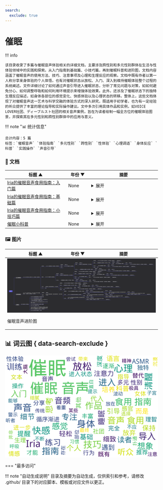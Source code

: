 ```yaml
---
search:
  exclude: true
---
```


# 催眠


!!! info

    该目录收录了多篇与催眠音声体验相关的详细文档，主要涉及跨性别和多元性别群体在生活与性体验领域中的实践和探索。从入门指南到基础篇、小技巧篇，再到催眠科普和进阶图，文档内容涵盖了催眠音声的使用方法、技巧、注意事项及心理和生理反应的观察。文档中既有作者以第一人称分享亲身体验的个人体悟，也有对催眠状态从放松、入门、深入到维持催眠体验整个过程的系统阐述。文件详细讨论了如何通过声音引导进入催眠状态，分析了常见问题与对策，如如何避免分心、如何调整呼吸和如何利用环境提示来增强体验效果。此外，还涉及了催眠状态下的独特生理反应描述，如身体各部位的感觉变化、快感体验以及心理状态的转移。整体上，这些文档体现了对催眠音声这一艺术与科学交融的体验方式的深入研究，既适用于初学者，也为有一定经验的听众提供了丰富的理论指导和实际操作建议。文中多次引用具体作品和实例，如VOICE LOVER社团、ディーブルスト社团的相关音声案例，旨在为读者绘制一幅全方位的催眠体验图景，并探索其在多元性别和跨性别群体中的应用与意义。



!!! note "📊 统计信息"

    总计内容：5 篇
    标签：`催眠音声` `体验指南` `多元性别` `跨性别` `性体验` `心理调适` `身体反应` `科普` `实践操作` `声音引导`



### 📄 文档

<table>
<thead><tr>
<th style="width: 40%" data-sortable="true" data-sort-direction="asc" data-sort-type="text">标题 ▲</th>
<th style="width: 15%" data-sortable="true" data-sort-direction="desc" data-sort-type="year">年份 ▼</th>
<th style="width: 45%">摘要</th>
</tr></thead>
<tbody>
<tr data-name="Iria的催眠音声食用指南：入门篇" data-year="None" data-date="2025-03-05">
                <td><a href="Iria的催眠音声食用指南：入门篇_page" class="md-button">Iria的催眠音声食用指南：入门篇</a></td>
                <td class="year-cell">None</td>
                <td class="description-cell"><details markdown>
                    <summary>展开</summary>
                    <div class="description">
                        本文件为一篇详细的催眠音声使用指南，标题为《Iria的催眠音声食用指南：入门篇》，作者以第一人称的口吻分享了自身对催眠音声体验过程的认识和体验。文中以一种轻松诙谐的语气展开讨论，着重介绍了催眠音声的听法、入门技巧以及可能遇到的问题与解决方案。文章首先指出很多网上的催眠攻略大多属于指示型，主要告诉听众如何操作才能进入状态，缺乏对原因和注意事项的详细解释。作者强调，催眠不仅仅依靠技巧，而是在放松心态，排除杂念、专注于声音引导的过程中自然产生的体验。文章中用“听”这一简单的字眼，作为如何进入催眠状态的总结，并以类比看电影的方式，建议听众应将催眠音声视作一场声音的故事，放下主观意识，让自己被声音缓缓引导进入状态。文中详细讨论了入门时听众常常会遇到的问题：如长时间无法进入状态、听了催眠音声却感觉不到效果，以及因为过多的想象或者过分关注细节而导致分心的问题。作者从个人经验出发，提出了循序渐进培养听觉感受的方法，建议新手先从其他ASMR音声入手，逐步培养对声音的敏感度，最终达到可以顺利进入催眠状态的目的。文章中用大量实例和作品推荐来辅助说明，如VOICE LOVER社团的『ささやき庵』系列、ディーブルスト社团的作品以及其他社团的典型作品，细致讨论了不同类型导入、强化语音指示、音效安排等细节。作者还描述了三种常见的催眠导入方式：独立导入、自然导入和综合导入，并详细说明了各自的优缺点和适用场景，帮助听众判断何种方式更适合自己的催眠体验。文本中引用了诸多细节描述，例如关于台本制作上的优劣、20-40分钟的导入部分要求以及音效不能过于突兀等细节，无不给人以启发。此外，文件还涉及到如何避免在催眠过程中做出不必要的多余行为，并通过类比学习如何提高对声音信息的接受与感知。作者不仅从理论上解释催眠音声的原理，还结合丰富的实践案例，剖析了心理状态、体力和注意力对催眠体验的影响，指出即使选择了合适的作品，个人对音声的不感兴趣也会影响体验效果。文件内容深入浅出，既有专业的技术分析，也不乏轻松幽默的语言风格，为初学者和有一定经验的听众提供了一个极具参考价值的入门指南。通过对各种催眠音声作品的推荐和详细解说，文本描绘出了一幅全面的催眠音声体验画卷，为读者提供了具体而实用的操作建议，体现了作者对声音诱导艺术的理解与热爱。
                        <br>年份：None
                        <br>收录日期：2025-03-05
                    </div>
                </details></td>
            </tr>
<tr data-name="Iria的催眠音声食用指南：基础篇" data-year="None" data-date="2025-03-05">
                <td><a href="Iria的催眠音声食用指南：基础篇_page" class="md-button">Iria的催眠音声食用指南：基础篇</a></td>
                <td class="year-cell">None</td>
                <td class="description-cell"><details markdown>
                    <summary>展开</summary>
                    <div class="description">
                        本文档为《Iria的催眠音声食用指南：基础篇》的详细内容，集中探讨如何稳定而迅速地通过催眠音声进入催眠状态，并进一步保持催眠深度达到极致快感体验。文中首先介绍了入门指导时强调的三项基本原则，即找对作品、用耳朵听、以及循序渐进地培养催眠状态和快感，着重说明催眠音声并非传统意义上的安眠音声，而更多强调精神上和身体上的体验。作者Iria以亲身体验为基础，细致描绘了催眠过程中从放松状态到深度沉浸、从意识暂时放空到感受到身体各部位快感的复杂过程，力图打破传统催眠理论，以体验为主导，强调任何人在尝试催眠前应充分放松，避免因用力思考而干扰体验。

文中详细讨论了如何通过“放松听”、“静心听”和“注意力放在音声上”这三大主线指导体验，结合实际操作方法，为听者提供了操作性的建议，例如催眠状态中的身体反应、呼吸节奏、以及内在情感波动等生理和心理特征。Iria在文中引用了自己和其他体验者在催眠过程中的感受，例如“腰部发软、身体各部位微微发麻”、“呼吸急促乃至心脏扑通扑通”，并通过某些细腻的描述突显了女体催眠带来的特殊快感体验，甚至涉及了极具争议和颠覆传统认知的感官体验，如从“感觉到G点/小豆豆/子宫的存在”到“被射入子宫的感觉”。

文本进一步阐述了催眠状态下的心境转移，提醒听者注意将注意力放在音声上，而不是去不断地思考如何放松或如何专注，强调一种‘忘掉指南’式的状态，可以更容易达到催眠深度。文中还列举了催眠前可以做的一些准备和不宜做的行为，如淋浴、拉伸等能提升状态的行为，以及避免饱腹、酒精等负面干扰因素，并用直白的语言表达了这些体验只有在实际经历之后才能完全理解。作者提醒说，催眠音声虽然能够实现近似梦境的沉浸体验，但并不应幻想其可以控制大脑，而是应被视为一种能带来精神和身体愉悦的独特疗法。

此外，指南还将内容分为多个阶段进行阐释，从导入阶段的放松和深化，到中间阶段的印象建立以及最终的解除过程，每一个阶段都附带有详尽的操作提示和心理引导。作者在文中以‘地图’的比喻说明如何选择自己最需要的部分进行阅读，并且警示那些已经习惯特定听催眠方式的用户，要谨慎对待指南中的信息以免干扰已有的体验习惯。整个文档内容丰富，风格直白而生动，既有对生理反应的细致描述，也有对心理状态变化的理论分析，是一个将催眠体验艺术与科学方法相互交融的综合指南。
                        <br>年份：None
                        <br>收录日期：2025-03-05
                    </div>
                </details></td>
            </tr>
<tr data-name="Iria的催眠音声食用指南：小技巧篇" data-year="None" data-date="2025-03-05">
                <td><a href="Iria的催眠音声食用指南：小技巧篇_page" class="md-button">Iria的催眠音声食用指南：小技巧篇</a></td>
                <td class="year-cell">None</td>
                <td class="description-cell"><details markdown>
                    <summary>展开</summary>
                    <div class="description">
                        该文档为一个名为《Iria的催眠音声食用指南：小技巧篇》的个人经验分享文档，主要讲述作者在听催眠音声过程中的体验及一系列可以增强代入感的小技巧。文档开头，作者以“大家好，我是Iria”自我介绍，提到自己名字的由来与游戏时随手取用的趣闻，并说明在使用音声后代入感显著提升，进而形成了独特的个人体验。文章内容细致地阐述了如何在听催眠音声时通过主观暗示来强化体验，例如通过更换网络昵称为音声中的女主角名称来营造代入感，在体验过程中暗示自己处于一种“目隐”的状态，使得视界被屏蔽，凭借听觉感知外界，从而放弃对图像的依赖。同时，作者还描述了一种“届不到”的技巧，即在面对音声中描述的身体接触（如亲吻和爱抚）时，通过想象物理接触稍稍错开边缘，以降低心理负担并促进催眠效果。文档中还特别提出了另一个思路：对于身体暖感的暗示，作者建议用想象体温上升来替代直接的视觉或触觉体验，强化内心的感受，进一步激发紧张状态中潜在的快感记忆。作者细腻地描述了如何将“痒”这一较为温和的感觉与“快感”进行联想，以达到逐步积累性快感的目的，指出“快感是很难想象，也不应刻意想象的暗示部分”，以此警示听众不要过分追求激烈刺激。文中虽以轻松调侃的语言展开，但也不忘提醒使用者注意适龄问题，明确提出不推荐18岁以下未成年人士尝试这类体验。文档整体风格轻松而具有个人色彩，是围绕催眠音声在性体验和情感代入中的技巧分享，既有具体操作的建议，也融入了作者自身对音声代入、感觉替代和身体暗示的深刻体会。从文中摘录的“将自己的各种网络昵称改成音声里的女主名”到“用想象小腹里或会阴处有些细细的，痒痒的感觉来替代快感”的描述，无不体现出一种探索自我与体验边界的态度，同时文档也为此类跨性别或多元性别群体中的声音治疗及体验提供了独到的见解。文章内容丰富详细，不仅包含了各项具体技巧，而且辅以情感宣泄和社群互动元素，显示出其作为生活与性体验记录的独特视角和实验性质。
                        <br>年份：None
                        <br>收录日期：2025-03-05
                    </div>
                </details></td>
            </tr>
<tr data-name="催眠小科普" data-year="None" data-date="2025-03-05">
                <td><a href="催眠小科普_page" class="md-button">催眠小科普</a></td>
                <td class="year-cell">None</td>
                <td class="description-cell"><details markdown>
                    <summary>展开</summary>
                    <div class="description">
                        这份文件是一篇关于催眠状态和催眠练习的科普文档，内容详细地阐述了催眠（Hypnosis）的概念及其与普通睡眠之间的区别。文章指出，催眠并非单纯地促进睡眠，而是在介于完全清醒和完全睡眠之间的一种状态。作者通过对比“催眠（Hypnosis）”与“催眠（Promotes sleep）”的不同，说明了在生理和心理层面上，两者所呈现的状态虽然有相似之处，但又有本质的区别。文中描述了人体在听到外界提示时，如何从沉睡中逐渐恢复清醒，以及如何在放松中保持适度的理智。文章认为，催眠状态实际上是一种介于清醒与睡眠之间的微妙状态，这种状态在现代生活中无时无刻不在被体验，譬如早晨的闹钟唤醒或是夜晚进入梦乡的过程均可以看作是催眠状态的一部分。

文档详细探讨了催眠状态的训练与练习方法，强调了耐心、平和心态和专注力的重要性。文中提到，催眠状态的深浅程度不同，初学者需要循序渐进地从简单的触发类ASMR音频入手，进而逐渐过渡到更为复杂的音频内容。作者指出，练习催眠状态不仅需要一定的生理和心理基础，而且需要学会放弃主动的逻辑思考，才能更好地进入那种近似于睡眠但却保持部分清醒意识的状态。文章中不乏对具体听音体验的描述，比如当听到音频中的触发音或舔耳音时，大脑能够自然而然地产生对应的感受，同时也提醒读者不要因为一时的走神或意念飘散而放弃训练。

文章还深入讨论了练习催眠状态过程中可能遇到的各种心态问题，譬如理智的作用和患得患失的心理障碍。作者以朴实的语言解释道，思考往往会使我们更加清醒，而过于清醒则可能阻碍进入催眠状态，因此放弃主动思考是达到催眠状态的关键。文中引用了“音频说我们累了，我们不需要思考，我现在要假装女孩子了”等生动的例子，以此来说明在催眠过程中，潜意识的顺从比清醒理智的抵抗更为重要。这种观点不仅涵盖了催眠训练的本质，也为读者提供了一种全新的观察和体验视角。

整篇文档语言流畅，尽管存在逻辑上某些不尽完美的地方，但整体上为读者呈现了一种关于如何通过音频训练来实现状态转换的系统介绍。文章在讲解催眠状态的同时，也涉及了听音训练中可能遇到的心理波动、注意力分散以及如何通过专注和耐心来克服这些问题。作者鼓励读者在练习过程中保持平和心态，不追求一步登天，而是通过不断重复和反复体验来逐渐掌握进入深层催眠状态的方法。文件内容不仅适合作为催眠入门的科普资料，也为那些在心理调整和专注力培养方面有需要的人提供了实践指导和心灵慰藉。
                        <br>年份：None
                        <br>收录日期：2025-03-05
                    </div>
                </details></td>
            </tr>
</tbody>
</table>


### 🖼️ 图片

<table>
<thead><tr>
<th style="width: 40%" data-sortable="true" data-sort-direction="asc" data-sort-type="text">标题 ▲</th>
<th style="width: 15%" data-sortable="true" data-sort-direction="desc" data-sort-type="year">年份 ▼</th>
<th style="width: 45%">摘要</th>
</tr></thead>
<tbody>
<tr class="image-row">
                <td colspan="3">
                    <div class="image-item">
                        <img src="催眠音声进阶图.png" alt="催眠音声进阶图" />
                        <p>催眠音声进阶图</p>
                    </div>
                </td>
            </tr>
</tbody>
</table>


## 📊 词云图 { data-search-exclude }

![词云图](abstracts_wordcloud.png)


<script>
const sortFunctions = {
    year: (a, b, direction) => {
        a = a === '未知' ? '0000' : a;
        b = b === '未知' ? '0000' : b;
        return direction === 'desc' ? b.localeCompare(a) : a.localeCompare(b);
    },
    count: (a, b, direction) => {
        const aNum = parseInt(a.match(/\d+/)?.[0] || '0');
        const bNum = parseInt(b.match(/\d+/)?.[0] || '0');
        return direction === 'desc' ? bNum - aNum : aNum - bNum;
    },
    text: (a, b, direction) => {
        return direction === 'desc' 
            ? b.localeCompare(a, 'zh-CN') 
            : a.localeCompare(b, 'zh-CN');
    }
};

document.addEventListener('DOMContentLoaded', function() {
    document.querySelectorAll('th[data-sortable="true"]').forEach(th => {
        th.style.cursor = 'pointer';
        th.addEventListener('click', () => sortTable(th));
        
        if (th.getAttribute('data-sort-direction')) {
            sortTable(th, true);
        }
    });
});

function sortTable(th, isInitial = false) {
    const table = th.closest('table');
    const tbody = table.querySelector('tbody');
    const colIndex = Array.from(th.parentNode.children).indexOf(th);
    
    // Store original rows with their sort values
    const rowsWithValues = Array.from(tbody.querySelectorAll('tr')).map(row => ({
        element: row,
        value: row.children[colIndex].textContent.trim(),
        html: row.innerHTML
    }));
    
    // Toggle or set initial sort direction
    const currentDirection = th.getAttribute('data-sort-direction');
    const direction = isInitial ? currentDirection : (currentDirection === 'desc' ? 'asc' : 'desc');
    
    // Update sort indicators
    th.closest('tr').querySelectorAll('th').forEach(header => {
        if (header !== th) {
            header.textContent = header.textContent.replace(/ [▼▲]$/, '');
            header.removeAttribute('data-sort-direction');
        }
    });
    
    th.textContent = th.textContent.replace(/ [▼▲]$/, '') + (direction === 'desc' ? ' ▼' : ' ▲');
    th.setAttribute('data-sort-direction', direction);
    
    // Get sort function based on column type
    const sortType = th.getAttribute('data-sort-type') || 'text';
    const sortFn = sortFunctions[sortType] || sortFunctions.text;
    
    // Sort rows
    rowsWithValues.sort((a, b) => sortFn(a.value, b.value, direction));
    
    // Clear and rebuild tbody
    tbody.innerHTML = '';
    rowsWithValues.forEach(row => {
        const tr = document.createElement('tr');
        tr.innerHTML = row.html;
        tbody.appendChild(tr);
    });
}

</script>
 

<div class="grid" markdown>

=== "最多访问"



</div>


!!! note "自动生成说明"
    目录及摘要为自动生成，仅供索引和参考，请修改 .github/ 目录下的对应脚本、模板或对应文件以更正。

